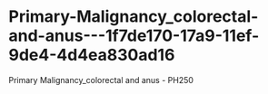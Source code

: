 # Primary-Malignancy_colorectal-and-anus---1f7de170-17a9-11ef-9de4-4d4ea830ad16
Primary Malignancy_colorectal and anus - PH250
